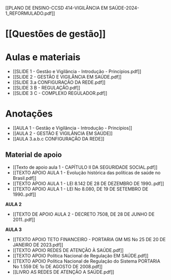 [[PLANO DE ENSINO-CCSD 414-VIGILÃNCIA EM SAÚDE-2024-1_REFORMULADO.pdf]]

# [[Questões de gestão]]

# Aulas e materiais
- [[SLIDE 1 - Gestão e Vigilância - Introdução - Princípios.pdf]]
- [[SLIDE 2 - GESTÃO E VIGILÂNCIA EM SAÚDE.pdf]]
- [[SLIDE 3.a CONFIGURAÇÃO DA REDE.pdf]]
- [[SLIDE 3 B - REGULAÇÃO.pdf]]
- [[SLIDE 3 C - COMPLEXO REGULADOR.pdf]]
# Anotações
- [[AULA 1 - Gestão e Vigilância - Introdução - Princípios]] 
- [[AULA 2 - GESTÃO E VIGILÂNCIA EM SAÚDE]]
- [[AULA 3.a.b.c CONFIGURAÇÃO DA REDE]]
## Material de apoio
- [[Texto de apoio aula 1 - CAPÍTULO II DA SEGURIDADE SOCIAL.pdf]]
- [[TEXTO APOIO AULA 1 - Evolução histórica das políticas de saúde no Brasil.pdf]]
- [[TEXTO APOIO AULA 1 - LEI 8.142 DE 28 DE DEZEMBRO DE 1990..pdf]]
- [[TEXTO APOIO AULA 1 - LEI No 8.080, DE 19 DE SETEMBRO DE 1990..pdf]]

**AULA 2**
- [[TEXTO DE APOIO AULA 2 - DECRETO 7508, DE 28 DE JUNHO DE 2011..pdf]]

**AULA 3**
- [[TEXTO APOIO TETO FINANCEIRO - PORTARIA GM MS No 25 DE 20 DE JANEIRO DE 2023.pdf]]
- [[TEXTO APOIO REDES DE ATENÇÃO À SAÚDE.pdf]]
- [[TEXTO APOIO Política Nacional de Regulação EM SAÚDE.pdf]]
- [[TEXTO APOIO Política Nacional de Regulação do Sistema PORTARIA No 1.559 DE 1o DE AGOSTO DE 2008.pdf]]
- [[LIVRO AS REDES DE ATENÇÃO A SAÚDE.pdf]]
